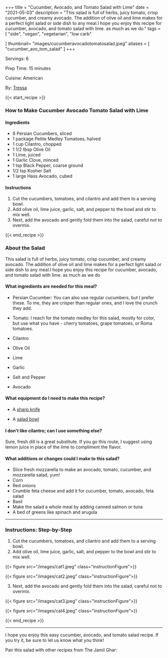 +++
title = "Cucumber, Avocado, and Tomato Salad with Lime"
date = "2021-05-03"
description = "This salad is full of herbs, juicy tomato, crisp cucumber, and creamy avocado. The addition of olive oil and lime makes for a perfect light salad or side dish to any meal.I hope you enjoy this recipe for cucumber, avocado, and tomato salad with lime. as much as we do."
tags = [
    "side",
    "vegan",
    "vegetarian", 
    "low carb"
    
]
thumbnail= "images/cucumberavocadotomatosalad.jpeg"
aliases = [
"cucumber_avo_tom_salad"
]
+++

Servings: 6 <!--more-->

Prep Time: 15 minutes

Cuisine: American

By: [Tressa](https://www.jamilghar.com/about/)

{{< start_recipe >}}

### How to Make Cucumber Avocado Tomato Salad with Lime

#### Ingredients  

* 6 Persian Cucumbers, sliced 
* 1 package Petite Medley Tomatoes, halved 
* 1 cup Cilantro, chopped 
* 1 1/2 tbsp Olive Oil 
* 1 Lime, juiced 
* 1 Garlic Clove, minced
* 1 tsp Black Pepper, coarse ground 
* 1/2 tsp Kosher Salt
* 1 large Hass Avocado, cubed 

#### Instructions

1. Cut the cucumbers, tomatoes, and cilantro and add them to a serving bowl. 
2. Add olive oil, lime juice, garlic, salt, and pepper to the bowl and stir to mix well. 
3. Next, add the avocado and gently fold them into the salad, careful not to overmix. 
 
{{< end_recipe >}}

### About the Salad 

This salad is full of herbs, juicy tomato, crisp cucumber, and creamy avocado. The addition of olive oil and lime makes for a perfect light salad or side dish to any meal.I hope you enjoy this recipe for cucumber, avocado, and tomato salad with lime. as much as we do

#### What ingredients are needed for this meal?

* Persian Cucumber: You can also use regular cucumbers, but I prefer these. To me, they are crisper than regular ones, and I love the crunch they add. 

* Tomato: I reach for the tomato medley for this salad, mostly for color, but use what you have - cherry tomatoes, grape tomatoes, or Roma tomatoes. 

* Cilantro 

* Olive Oil  

* Lime 

* Garlic 

* Salt and Pepper 

* Avocado 

#### What equipment do I need to make this recipe?

* A [sharp knife](https://amzn.to/2R6C2Yp)

* A [salad bowl](https://amzn.to/33n2H61) 

#### I don't like cilantro; can I use something else? 

Sure, fresh dill is a great substitute. If you go this route, I suggest using lemon juice in place of the lime to compliment the flavor. 

#### What additions or changes could I make to this salad? 

* Slice fresh mozzarella to make an avocado, tomato, cucumber, and mozzarella salad, yum! 
* Corn
* Red onions
* Crumble feta cheese and add it for cucumber, tomato, avocado, feta salad
* Basil
* Make the salad a whole meal by adding canned salmon or tuna
* A bed of greens like spinach and arugula 

----

### Instructions: Step-by-Step

1. Cut the cucumbers, tomatoes, and cilantro and add them to a serving bowl. 
2. Add olive oil, lime juice, garlic, salt, and pepper to the bowl and stir to mix well. 

{{< figure src="/images/cat1.jpeg" class="instructionFigure">}}

{{< figure src="/images/cat2.jpeg" class="instructionFigure">}}

3. Next, add the avocado and gently fold them into the salad, careful not to overmix. 

{{< figure src="/images/cat3.jpeg" class="instructionFigure">}}

{{< figure src="/images/cat4.jpeg" class="instructionFigure">}}

{{< end_recipe >}}

---- 

I hope you enjoy this easy cucumber, avocado, and tomato salad recipe. If you try it, be sure to let us know what you think!

Pair this salad with other recipes from The Jamil Ghar:


